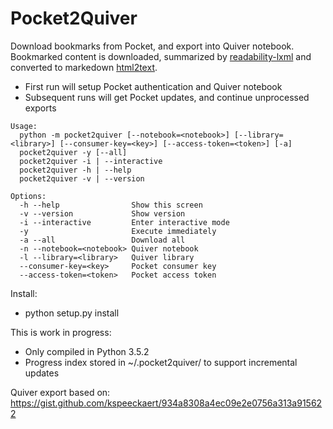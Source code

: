 # Pocket2Quiver

Download bookmarks from Pocket, and export into Quiver notebook.
Bookmarked content is downloaded, summarized by [readability-lxml](https://github.com/predatell/python-readability-lxml) and converted to markedown [html2text](https://github.com/Alir3z4/html2text/).

* First run will setup Pocket authentication and Quiver notebook
* Subsequent runs will get Pocket updates, and continue unprocessed exports 

```
Usage:
  python -m pocket2quiver [--notebook=<notebook>] [--library=<library>] [--consumer-key=<key>] [--access-token=<token>] [-a]
  pocket2quiver -y [--all]
  pocket2quiver -i | --interactive
  pocket2quiver -h | --help
  pocket2quiver -v | --version

Options:
  -h --help                Show this screen
  -v --version             Show version
  -i --interactive         Enter interactive mode
  -y                       Execute immediately
  -a --all                 Download all
  -n --notebook=<notebook> Quiver notebook
  -l --library=<library>   Quiver library
  --consumer-key=<key>     Pocket consumer key    
  --access-token=<token>   Pocket access token
```
Install:
- python setup.py install

This is work in progress:
- Only compiled in Python 3.5.2
- Progress index stored in ~/.pocket2quiver/ to support incremental updates


Quiver export based on:
https://gist.github.com/kspeeckaert/934a8308a4ec09e2e0756a313a915622


